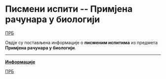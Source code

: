 # Писмени испити -- Примјена рачунара у биологији

[ПРБ](../README.md)

Овдје су постављена информације о **писменим испитима** из предмета **Примјена рачунара у биологији**. 

---

**[Информације](info/README.md)**

[ПРБ](../README.md)
